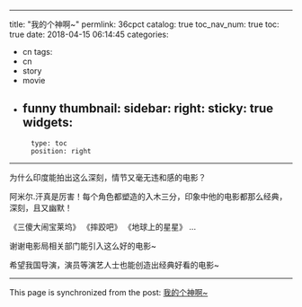 
---
title: "我的个神啊~"
permlink: 36cpct
catalog: true
toc_nav_num: true
toc: true
date: 2018-04-15 06:14:45
categories:
- cn
tags:
- cn
- story
- movie
- funny
thumbnail: 
sidebar:
    right:
        sticky: true
widgets:
    -
        type: toc
        position: right
---


为什么印度能拍出这么深刻，情节又毫无违和感的电影？

阿米尔.汗真是厉害！每个角色都塑造的入木三分，印象中他的电影都那么经典，深刻，且又幽默！

《三傻大闹宝莱坞》
《摔跤吧》
《地球上的星星》
...

谢谢电影局相关部门能引入这么好的电影~

希望我国导演，演员等演艺人士也能创造出经典好看的电影~

- - -

This page is synchronized from the post: [我的个神啊~](https://steemit.com/@andrewma/36cpct)
